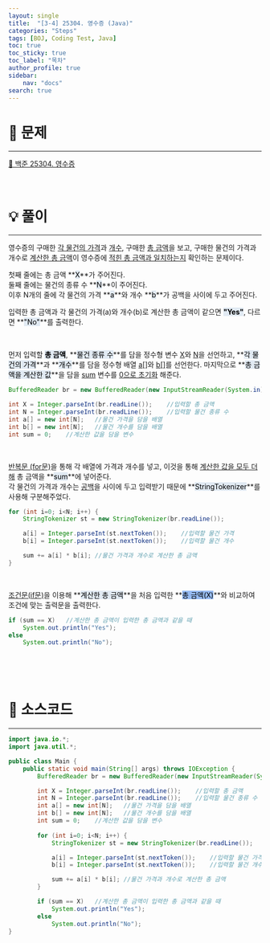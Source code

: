 ```yaml
---
layout: single
title:  "[3-4] 25304. 영수증 (Java)"
categories: "Steps" 
tags: [BOJ, Coding Test, Java]
toc: true
toc_sticky: true
toc_label: "목차"
author_profile: true
sidebar:
    nav: "docs"
search: true
---
```


# 🔎 문제
<hr/>

[🔗 백준 25304. 영수증](https://www.acmicpc.net/problem/25304)
<br/><br/><br/>

# 💡 풀이
<hr/>

영수증의 구매한 <u>각 물건의 가격</u>과 <u>개수</u>, 구매한 <u>총 금액</u>을 보고, 구매한 물건의 가격과 개수로 <u>계산한 총 금액</u>이 영수증에 <u>적힌 총 금액과 일치하는지</u> 확인하는 문제이다.

첫째 줄에는 총 금액 **<mark style='background-color: #E1EAF3'>X</mark>**가 주어진다.<br>
둘째 줄에는 물건의 종류 수 **<mark style='background-color: #E1EAF3'>N</mark>**이 주어진다.<br>
이후 N개의 줄에 각 물건의 가격 **<mark style='background-color: #E1EAF3'>a</mark>**와 개수 **<mark style='background-color: #E1EAF3'>b</mark>**가 공백을 사이에 두고 주어진다.

입력한 총 금액과 각 물건의 가격(a)와 개수(b)로 계산한 총 금액이 같으면 **<mark style='background-color: #E1EAF3'>"Yes"</mark>**, 다르면 **<mark style='background-color: #E1EAF3'>"No"</mark>**를 출력한다.

<br>

먼저 입력할 **<mark style='background-color: #E1EAF3'>총 금액</mark>**, **<mark style='background-color: #E1EAF3'>물건 종류 수</mark>**를 담을 정수형 변수 <u>X</u>와 <u>N</u>을 선언하고, **<mark style='background-color: #E1EAF3'>각 물건의 가격</mark>**과 **<mark style='background-color: #E1EAF3'>개수</mark>**를 담을 정수형 배열 <u>a[]</u>와 <u>b[]</u>를 선언한다. 마지막으로 **<mark style='background-color: #E1EAF3'>총 금액을 계산한 값</mark>**을 담을 <u>sum</u> 변수를 <u>0으로 초기화</u> 해준다.

```java
BufferedReader br = new BufferedReader(new InputStreamReader(System.in));

int X = Integer.parseInt(br.readLine());    //입력할 총 금액
int N = Integer.parseInt(br.readLine());    //입력할 물건 종류 수
int a[] = new int[N];   //물건 가격을 담을 배열
int b[] = new int[N];   //물건 개수를 담을 배열
int sum = 0;    //계산한 값을 담을 변수
```

<br>

<u>반복문 (for문)</u>을 통해 각 배열에 가격과 개수를 넣고, 이것을 통해 <u>계산한 값을 모두 더해</u> 총 금액을 **<mark style='background-color: #E1EAF3'>sum</mark>**에 넣어준다.<br>
각 물건의 가격과 개수는 <u>공백</u>을 사이에 두고 입력받기 때문에 **<mark style='background-color: #E1EAF3'>StringTokenizer</mark>**를 사용해 구분해주었다.

```java
for (int i=0; i<N; i++) {
    StringTokenizer st = new StringTokenizer(br.readLine());

    a[i] = Integer.parseInt(st.nextToken());    //입력할 물건 가격
    b[i] = Integer.parseInt(st.nextToken());    //입력할 물건 개수

    sum += a[i] * b[i]; //물건 가격과 개수로 계산한 총 금액
}
```

<br>

<u>조건문(if문)</u>을 이용해 **<mark style='background-color: #E1EAF3'>계산한 총 금액</mark>**을 처음 입력한 **<mark style='background-color: #96BBF3'>총 금액(X)</mark>**와 비교하여 조건에 맞는 출력문을 출력한다.

```java
if (sum == X)   //계산한 총 금액이 입력한 총 금액과 같을 때
    System.out.println("Yes");
else
    System.out.println("No");
```
<br/><br/><br/>

# 📃 소스코드
<hr/>

```java
import java.io.*;
import java.util.*;

public class Main {
    public static void main(String[] args) throws IOException {
    	BufferedReader br = new BufferedReader(new InputStreamReader(System.in));    	

    	int X = Integer.parseInt(br.readLine());    //입력할 총 금액
    	int N = Integer.parseInt(br.readLine());    //입력할 물건 종류 수
    	int a[] = new int[N];   //물건 가격을 담을 배열
    	int b[] = new int[N];   //물건 개수를 담을 배열
    	int sum = 0;    //계산한 값을 담을 변수
    	
    	for (int i=0; i<N; i++) {
            StringTokenizer st = new StringTokenizer(br.readLine());

            a[i] = Integer.parseInt(st.nextToken());    //입력할 물건 가격
            b[i] = Integer.parseInt(st.nextToken());    //입력할 물건 개수

            sum += a[i] * b[i]; //물건 가격과 개수로 계산한 총 금액
        }

        if (sum == X)   //계산한 총 금액이 입력한 총 금액과 같을 때
            System.out.println("Yes");
        else
            System.out.println("No");
}
```